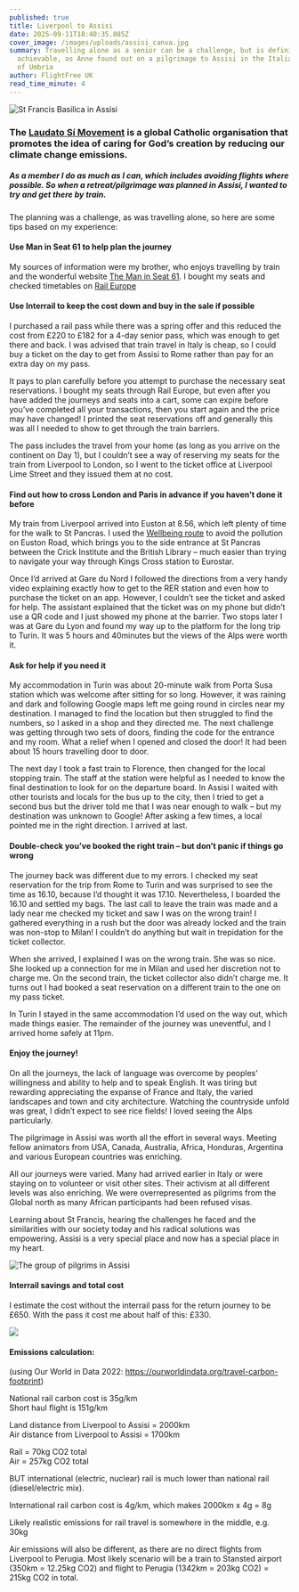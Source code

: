 ```yaml
---
published: true
title: Liverpool to Assisi
date: 2025-09-11T18:40:35.885Z
cover_image: /images/uploads/assisi_canva.jpg
summary: Travelling alone as a senior can be a challenge, but is definitely
  achievable, as Anne found out on a pilgrimage to Assisi in the Italian region
  of Umbria
author: FlightFree UK
read_time_minute: 4
---
```

![](/images/uploads/assisi_body_canva.jpg "St Francis Basilica in Assisi")



### The [Laudato Sí Movement](https://laudatosimovement.org/) is a global Catholic organisation that promotes the idea of caring for God’s creation by reducing our climate change emissions.

##### As a member I do as much as I can, which includes avoiding flights where possible. So when a retreat/pilgrimage was planned in Assisi, I wanted to try and get there by train.

The planning was a challenge, as was travelling alone, so here are some tips based on my experience:

#### Use Man in Seat 61 to help plan the journey

My sources of information were my brother, who enjoys travelling by train and the wonderful website [The Man in Seat 61](https://www.seat61.com/). I bought my seats and checked timetables on [Rail Europe](https://www.raileurope.com/?&msclkid=752b756578621fc8cd5e1d291e231901&gclid=752b756578621fc8cd5e1d291e231901&gclsrc=3p.ds&gad_source=7)

#### Use Interrail to keep the cost down and buy in the sale if possible

I purchased a rail pass while there was a spring offer and this reduced the cost from £220 to £182 for a 4-day senior pass, which was enough to get there and back. I was advised that train travel in Italy is cheap, so I could buy a ticket on the day to get from Assisi to Rome rather than pay for an extra day on my pass.

It pays to plan carefully before you attempt to purchase the necessary seat reservations. I bought my seats through Rail Europe, but even after you have added the journeys and seats into a cart, some can expire before you’ve completed all your transactions, then you start again and the price may have changed! I printed the seat reservations off and generally this was all I needed to show to get through the train barriers. 

The pass includes the travel from your home (as long as you arrive on the continent on Day 1), but I couldn’t see a way of reserving my seats for the train from Liverpool to London, so I went to the ticket office at Liverpool Lime Street and they issued them at no cost.

#### Find out how to cross London and Paris in advance if you haven’t done it before

My train from Liverpool arrived into Euston at 8.56, which left plenty of time for the walk to St Pancras. I used the [Wellbeing route](https://sustainablebusiness.springernature.com/ClimateResearchInAction/files/urban-partners-wellbeing-walk-map.pdf) to avoid the pollution on Euston Road, which brings you to the side entrance at St Pancras between the Crick Institute and the British Library – much easier than trying to navigate your way through Kings Cross station to Eurostar.

Once I’d arrived at Gare du Nord I followed the directions from a very handy video explaining exactly how to get to the RER station and even how to purchase the ticket on an app. However, I couldn’t see the ticket and asked for help. The assistant explained that the ticket was on my phone but didn’t use a QR code and I just showed my phone at the barrier. Two stops later I was at Gare du Lyon and found my way up to the platform for the long trip to Turin. It was 5 hours and 40minutes but the views of the Alps were worth it. 

#### Ask for help if you need it

My accommodation in Turin was about 20-minute walk from Porta Susa station which was welcome after sitting for so long. However, it was raining and dark and following Google maps left me going round in circles near my destination. I managed to find the location but then struggled to find the numbers, so I asked in a shop and they directed me. The next challenge was getting through two sets of doors, finding the code for the entrance and my room. What a relief when I opened and closed the door! It had been about 15 hours travelling door to door.

The next day I took a fast train to Florence, then changed for the local stopping train. The staff at the station were helpful as I needed to know the final destination to look for on the departure board. In Assisi I waited with other tourists and locals for the bus up to the city, then I tried to get a second bus but the driver told me that I was near enough to walk – but my destination was unknown to Google! After asking a few times, a local pointed me in the right direction. I arrived at last.

#### Double-check you’ve booked the right train – but don’t panic if things go wrong

The journey back was different due to my errors. I checked my seat reservation for the trip from Rome to Turin and was surprised to see the time as 16.10, because I’d thought it was 17.10. Nevertheless, I boarded the 16.10 and settled my bags. The last call to leave the train was made and a lady near me checked my ticket and saw I was on the wrong train! I gathered everything in a rush but the door was already locked and the train was non-stop to Milan! I couldn’t do anything but wait in trepidation for the ticket collector. 

When she arrived, I explained I was on the wrong train. She was so nice. She looked up a connection for me in Milan and used her discretion not to charge me. On the second train, the ticket collector also didn’t charge me. It turns out I had booked a seat reservation on a different train to the one on my pass ticket.

In Turin I stayed in the same accommodation I’d used on the way out, which made things easier. The remainder of the journey was uneventful, and I arrived home safely at 11pm. 

#### Enjoy the journey!

On all the journeys, the lack of language was overcome by peoples’ willingness and ability to help and to speak English. It was tiring but rewarding appreciating the expanse of France and Italy, the varied landscapes and town and city architecture. Watching the countryside unfold was great, I didn’t expect to see rice fields! I loved seeing the Alps particularly.

The pilgrimage in Assisi was worth all the effort in several ways. Meeting fellow animators from USA, Canada, Australia, Africa, Honduras, Argentina and various European countries was enriching. 

All our journeys were varied. Many had arrived earlier in Italy or were staying on to volunteer or visit other sites. Their activism at all different levels was also enriching. We were overrepresented as pilgrims from the Global north as many African participants had been refused visas. 

Learning about St Francis, hearing the challenges he faced and the similarities with our society today and his radical solutions was empowering. Assisi is a very special place and now has a special place in my heart.

![](/images/uploads/pilgrim-group_alitherland.jpg "The group of pilgrims in Assisi")

#### I﻿nterrail savings and total cost

I estimate the cost without the interrail pass for the return journey to be £650. With the pass it cost me about half of this: £330.

![](/images/uploads/train-times-assisi.jpg)

#### Emissions calculation:

(using Our World in Data 2022: <https://ourworldindata.org/travel-carbon-footprint>)

National rail carbon cost is 35g/km\
Short haul flight is 151g/km

Land distance from Liverpool to Assisi = 2000km\
Air distance from Liverpool to Assisi = 1700km

Rail = 70kg CO2 total\
Air = 257kg CO2 total

BUT international (electric, nuclear) rail is much lower than national rail (diesel/electric mix).

International rail carbon cost is 4g/km, which makes 2000km x 4g = 8g

Likely realistic emissions for rail travel is somewhere in the middle, e.g. 30kg

Air emissions will also be different, as there are no direct flights from Liverpool to Perugia. Most likely scenario will be a train to Stansted airport (350km = 12.25kg CO2) and flight to Perugia (1342km = 203kg CO2) = 215kg CO2 in total.